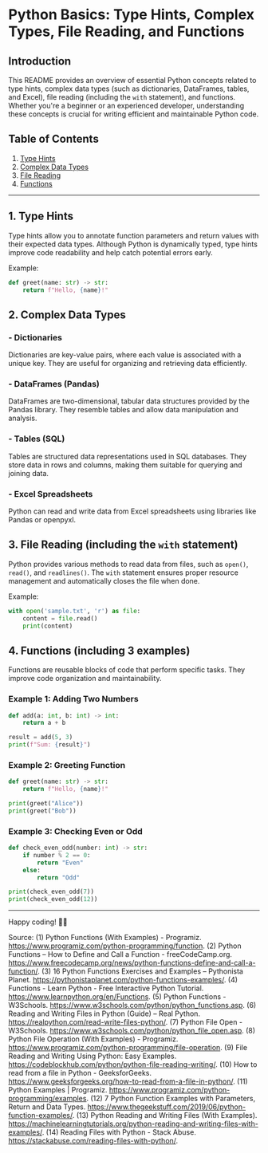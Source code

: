 # Python Basics: Type Hints, Complex Types, File Reading, and Functions

## Introduction
This README provides an overview of essential Python concepts related to type hints, complex data types (such as dictionaries, DataFrames, tables, and Excel), file reading (including the `with` statement), and functions. Whether you're a beginner or an experienced developer, understanding these concepts is crucial for writing efficient and maintainable Python code.

## Table of Contents
1. [Type Hints](#type-hints)
2. [Complex Data Types](#complex-data-types)
3. [File Reading](#file-reading)
4. [Functions](#functions)

---

## 1. Type Hints
Type hints allow you to annotate function parameters and return values with their expected data types. Although Python is dynamically typed, type hints improve code readability and help catch potential errors early.

Example:
```python
def greet(name: str) -> str:
    return f"Hello, {name}!"
```

## 2. Complex Data Types
### - Dictionaries
Dictionaries are key-value pairs, where each value is associated with a unique key. They are useful for organizing and retrieving data efficiently.

### - DataFrames (Pandas)
DataFrames are two-dimensional, tabular data structures provided by the Pandas library. They resemble tables and allow data manipulation and analysis.

### - Tables (SQL)
Tables are structured data representations used in SQL databases. They store data in rows and columns, making them suitable for querying and joining data.

### - Excel Spreadsheets
Python can read and write data from Excel spreadsheets using libraries like Pandas or openpyxl.

## 3. File Reading (including the `with` statement)
Python provides various methods to read data from files, such as `open()`, `read()`, and `readlines()`. The `with` statement ensures proper resource management and automatically closes the file when done.

Example:
```python
with open('sample.txt', 'r') as file:
    content = file.read()
    print(content)
```

## 4. Functions (including 3 examples)
Functions are reusable blocks of code that perform specific tasks. They improve code organization and maintainability.

### Example 1: Adding Two Numbers
```python
def add(a: int, b: int) -> int:
    return a + b

result = add(5, 3)
print(f"Sum: {result}")
```

### Example 2: Greeting Function
```python
def greet(name: str) -> str:
    return f"Hello, {name}!"

print(greet("Alice"))
print(greet("Bob"))
```

### Example 3: Checking Even or Odd
```python
def check_even_odd(number: int) -> str:
    if number % 2 == 0:
        return "Even"
    else:
        return "Odd"

print(check_even_odd(7))
print(check_even_odd(12))
```

---

Happy coding! 🚀🐍

Source:
(1) Python Functions (With Examples) - Programiz. https://www.programiz.com/python-programming/function.
(2) Python Functions – How to Define and Call a Function - freeCodeCamp.org. https://www.freecodecamp.org/news/python-functions-define-and-call-a-function/.
(3) 16 Python Functions Exercises and Examples – Pythonista Planet. https://pythonistaplanet.com/python-functions-examples/.
(4) Functions - Learn Python - Free Interactive Python Tutorial. https://www.learnpython.org/en/Functions.
(5) Python Functions - W3Schools. https://www.w3schools.com/python/python_functions.asp.
(6) Reading and Writing Files in Python (Guide) – Real Python. https://realpython.com/read-write-files-python/.
(7) Python File Open - W3Schools. https://www.w3schools.com/python/python_file_open.asp.
(8) Python File Operation (With Examples) - Programiz. https://www.programiz.com/python-programming/file-operation.
(9) File Reading and Writing Using Python: Easy Examples. https://codeblockhub.com/python/python-file-reading-writing/.
(10) How to read from a file in Python - GeeksforGeeks. https://www.geeksforgeeks.org/how-to-read-from-a-file-in-python/.
(11) Python Examples | Programiz. https://www.programiz.com/python-programming/examples.
(12) 7 Python Function Examples with Parameters, Return and Data Types. https://www.thegeekstuff.com/2019/06/python-function-examples/.
(13) Python Reading and Writing Files (With Examples). https://machinelearningtutorials.org/python-reading-and-writing-files-with-examples/.
(14) Reading Files with Python - Stack Abuse. https://stackabuse.com/reading-files-with-python/.